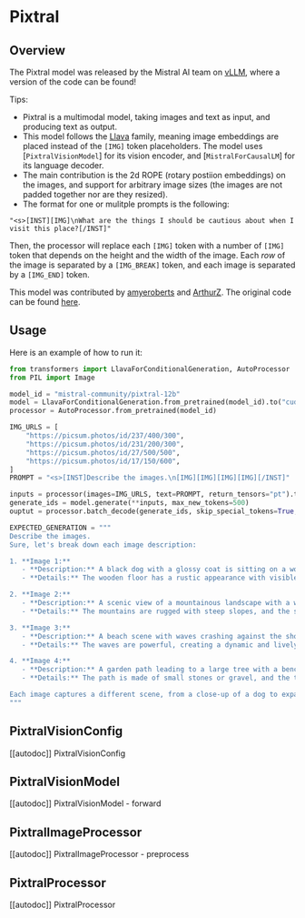 <!--Copyright 2024 The HuggingFace Team. All rights reserved.

Licensed under the Apache License, Version 2.0 (the "License"); you may not use this file except in compliance with
the License. You may obtain a copy of the License at

http://www.apache.org/licenses/LICENSE-2.0

Unless required by applicable law or agreed to in writing, software distributed under the License is distributed on
an "AS IS" BASIS, WITHOUT WARRANTIES OR CONDITIONS OF ANY KIND, either express or implied. See the License for the
specific language governing permissions and limitations under the License.

⚠️ Note that this file is in Markdown but contain specific syntax for our doc-builder (similar to MDX) that may not be
rendered properly in your Markdown viewer.

-->

# Pixtral

## Overview

The Pixtral model was released by the Mistral AI team on [vLLM](https://github.com/vllm-project/vllm/pull/8377), where a version of the code can be found!

Tips:

- Pixtral is a multimodal model, taking images and text as input, and producing text as output.
- This model follows the [Llava](llava) family, meaning image embeddings are placed instead of the `[IMG]` token placeholders. The model uses [`PixtralVisionModel`] for its vision encoder, and [`MistralForCausalLM`] for its language decoder.
- The main contribution is the 2d ROPE (rotary postiion embeddings) on the images, and support for arbitrary image sizes (the images are not padded together nor are they resized).
- The format for one or mulitple prompts is the following:
```
"<s>[INST][IMG]\nWhat are the things I should be cautious about when I visit this place?[/INST]"
```
Then, the processor will replace each `[IMG]` token with  a number of `[IMG]` token that depends on the height and the width of the image. Each *row* of the image is separated by a `[IMG_BREAK]` token, and each image is separated by a  `[IMG_END]` token.

This model was contributed by [amyeroberts](https://huggingface.co/amyeroberts) and [ArthurZ](https://huggingface.co/ArthurZ). The original code can be found [here](https://github.com/vllm-project/vllm/pull/8377).

## Usage

Here is an example of how to run it:

```python
from transformers import LlavaForConditionalGeneration, AutoProcessor
from PIL import Image

model_id = "mistral-community/pixtral-12b"
model = LlavaForConditionalGeneration.from_pretrained(model_id).to("cuda")
processor = AutoProcessor.from_pretrained(model_id)

IMG_URLS = [
    "https://picsum.photos/id/237/400/300",
    "https://picsum.photos/id/231/200/300",
    "https://picsum.photos/id/27/500/500",
    "https://picsum.photos/id/17/150/600",
]
PROMPT = "<s>[INST]Describe the images.\n[IMG][IMG][IMG][IMG][/INST]"

inputs = processor(images=IMG_URLS, text=PROMPT, return_tensors="pt").to("cuda")
generate_ids = model.generate(**inputs, max_new_tokens=500)
ouptut = processor.batch_decode(generate_ids, skip_special_tokens=True, clean_up_tokenization_spaces=False)[0]

EXPECTED_GENERATION = """
Describe the images.
Sure, let's break down each image description:

1. **Image 1:**
   - **Description:** A black dog with a glossy coat is sitting on a wooden floor. The dog has a focused expression and is looking directly at the camera.
   - **Details:** The wooden floor has a rustic appearance with visible wood grain patterns. The dog's eyes are a striking color, possibly brown or amber, which contrasts with its black fur.

2. **Image 2:**
   - **Description:** A scenic view of a mountainous landscape with a winding road cutting through it. The road is surrounded by lush green vegetation and leads to a distant valley.
   - **Details:** The mountains are rugged with steep slopes, and the sky is clear, indicating good weather. The winding road adds a sense of depth and perspective to the image.

3. **Image 3:**
   - **Description:** A beach scene with waves crashing against the shore. There are several people in the water and on the beach, enjoying the waves and the sunset.
   - **Details:** The waves are powerful, creating a dynamic and lively atmosphere. The sky is painted with hues of orange and pink from the setting sun, adding a warm glow to the scene.

4. **Image 4:**
   - **Description:** A garden path leading to a large tree with a bench underneath it. The path is bordered by well-maintained grass and flowers.
   - **Details:** The path is made of small stones or gravel, and the tree provides a shaded area with the bench invitingly placed beneath it. The surrounding area is lush and green, suggesting a well-kept garden.

Each image captures a different scene, from a close-up of a dog to expansive natural landscapes, showcasing various elements of nature and human interaction with it.
"""

```
## PixtralVisionConfig

[[autodoc]] PixtralVisionConfig

## PixtralVisionModel

[[autodoc]] PixtralVisionModel
    - forward

## PixtralImageProcessor

[[autodoc]] PixtralImageProcessor
    - preprocess

## PixtralProcessor

[[autodoc]] PixtralProcessor
